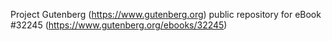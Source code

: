 Project Gutenberg (https://www.gutenberg.org) public repository for eBook #32245 (https://www.gutenberg.org/ebooks/32245)
